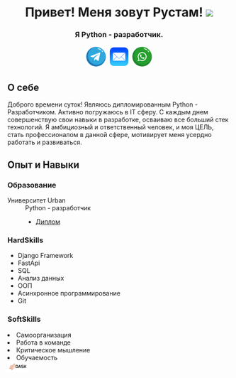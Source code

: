 <h1 align="center">Привет! Меня зовут Рустам! 
<img src="https://github.com/blackcater/blackcater/raw/main/images/Hi.gif" height="32"/></h1>
<h3 align="center">Я Python - разработчик.</h3>
<div align='center'><a title="Telegram" href="https://t.me/Kerei88" target="_blank"><img src="image/telegram_icon.png" alt="Telegram" /></a>
<a title="E-mail" href="rustam_itchanov@mail.ru" target="_blank"><img src="image/Mail.png" alt="E-mail" /></a>
<a title="WhatsApp" href="https://wa/me/79994706958" target="_blank"><img src="image/whatsapp_logo.png" alt="WhatsApp" /></a>
</div>
<h2>О себе</h2>
<p>Доброго времени суток! Являюсь дипломированным Python - Разработчиком. Активно погружаюсь в IT сферу. С каждым днем совершенствую свои навыки в разработке, осваиваю все больший стек технологий. Я амбициозный и ответственный человек, и моя ЦЕЛЬ, стать профессионалом в данной сфере, мотивирует меня усердно работать и развиваться. </p>
<h2>Опыт и Навыки</h2>
<h3>Образование</h3>
<dl>
  <dt>Университет Urban</dt>
  <dd>Python - разработчик</dd>
  <dd> <ul>
    <li><a padding-left= 10px padding-top= 5px href="https://github.com/Kerei1988/Diplom" >Диплом<a/></li>
  </ul></dd>
</dl>
<h3>HardSkills</h3>
<ul>
  <li>Django Framework</li>
  <li>FastApi</li>
  <li>SQL</li>
  <Li>Анализ данных</Li>
  <li>ООП</li>
  <li>Асинхронное программирование</li>
  <li>Git</li>
</ul>
<h3>SoftSkills</h3>
<Li>Самоорганизация</Li>
<li>Работа в команде</li>
<li>Критическое мышление</li>
<li>Обучаемость</li>
<div>
  <img src="image/dask_icon.png">
    </div>
